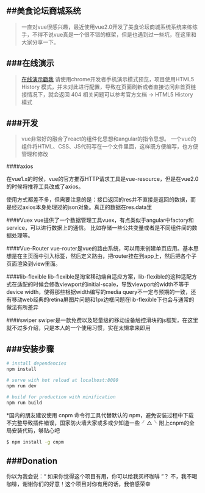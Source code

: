 ##美食论坛商城系统
----------
>一直对vue很感兴趣，最近使用vue2.0开发了美食论坛商城系统系统来练练手，不得不说vue真是一个很不错的框架，但是也遇到过一些坑，在这里和大家分享一下。

###在线演示
----------
>[在线演示戳我](http://vue.zjlsp.cn)
>请使用chrome开发者手机演示模式预览，项目使用HTML5 History 模式，并未对此进行配置，导致在页面刷新或者直接访问非首页链接情况下，就会返回 404
>相关问题可以参考官方文档 -> HTML5 History 模式

###开发
----------
>vue非常好的融合了react的组件化思想和angular的指令思想。 一个vue的组件将HTML、CSS、JS代码写在一个文件里面，这样既方便编写，也方便管理和修改

####axios

 在vue1.x的时候，vue的官方推荐HTTP请求工具是vue-resource，但是在vue2.0的时候将推荐工具改成了axios。
 
使用方式都差不多，但需要注意的是：接口返回的res并不直接是返回的数据，而是经过axios本身处理过的json对象。真正的数据在res.data里

####Vuex
vue提供了一个数据管理工具vuex，有点类似于angular中factory和service，可以进行数据上的通信。 比如存储一些公共变量或者是不同组件间的数据处理等。

####Vue-Router
vue-router是vue的路由系统，可以用来创建单页应用。基本思想是在主页面中引入标签，然后定义路由，把router挂在到app上，然后把各个子页面渲染到view里面。

####lib-flexible
lib-flexible是淘宝移动端自适应方案，lib-flexible的这种适配方式在适配的时候会修改viewport的initial-scale，导致viewport的width不等于device width，使得那些根据width编写的media query不一定与预期的一致，还有移动web经典的retina屏图片问题和1px边框问题在lib-flexible下也会与通常的做法有所差异

####swiper
swiper是一款免费以及轻量级的移动设备触控滑块的js框架，在这里就不过多介绍，只是本人的一个使用习惯，实在太懒拿来即用

###安装步骤
----------
``` bash
# install dependencies
npm install

# serve with hot reload at localhost:8080
npm run dev

# build for production with minification
npm run build
```
*国内的朋友建议使用 cnpm 命令行工具代替默认的 npm，避免安装过程中下载不完整导致插件错误，国家防火墙大家或多或少知道一些	╯△╰
附上cnpm的全局安装代码，够贴心吧
``` bash
$ npm install -g cnpm
```

###Donation
----------
你以为我会说：“ 如果你觉得这个项目有用，你可以给我买杯咖啡 ”？
不，我不喝咖啡，谢谢你们的好意！这个项目对你有用的话，我倍感荣幸
